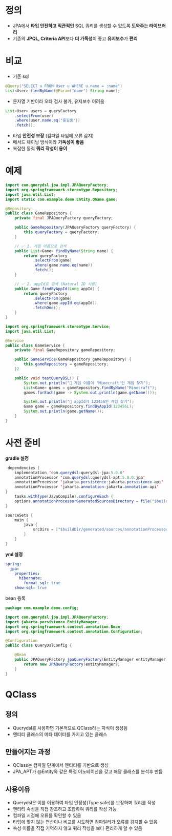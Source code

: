 # 정의
- JPA에서 **타입 안전하고 직관적인** SQL 쿼리를 생성할 수 있도록 **도와주는 라이브러리**
- 기존의 **JPQL, Criteria API**보다 **더 가독성**이 좋고 **유지보수**가 **편리**
# 비교
- 기존 sql
```Java
@Query("SELECT u FROM User u WHERE u.name = :name")
List<User> findByName(@Param("name") String name);
```
- 문자열 기반이라 오타 검사 불가, 유지보수 어려움
```Java
List<User> users = queryFactory
    .selectFrom(user)
    .where(user.name.eq("홍길동"))
    .fetch();
```
- 타입 **안전성 보장** (컴파일 타임에 오류 감지)
- 메서드 체이닝 방식이라 **가독성이 좋음**
- 복잡한 동적 **쿼리 작성이 용이**
# 예제
```Java
import com.querydsl.jpa.impl.JPAQueryFactory;
import org.springframework.stereotype.Repository;
import java.util.List;
import static com.example.demo.Entity.QGame.game;

@Repository
public class GameRepository {
    private final JPAQueryFactory queryFactory;

    public GameRepository(JPAQueryFactory queryFactory) {
        this.queryFactory = queryFactory;
    }

    // ✅ 1. 게임 이름으로 검색
    public List<Game> findByName(String name) {
        return queryFactory
            .selectFrom(game)
            .where(game.name.eq(name))
            .fetch();
    }

    // ✅ 2. appId로 검색 (Natural ID 사용)
    public Game findByAppId(Long appId) {
        return queryFactory
            .selectFrom(game)
            .where(game.appId.eq(appId))
            .fetchOne();
    }
}
```
```Java
import org.springframework.stereotype.Service;
import java.util.List;

@Service
public class GameService {
    private final GameRepository gameRepository;

    public GameService(GameRepository gameRepository) {
        this.gameRepository = gameRepository;
    }2

    public void testQueryDSL() {
        System.out.println("🔹 게임 이름이 'Minecraft'인 게임 찾기");
        List<Game> games = gameRepository.findByName("Minecraft");
        games.forEach(game -> System.out.println(game.getName()));

        System.out.println("🔹 appId가 123456인 게임 찾기");
        Game game = gameRepository.findByAppId(123456L);
        System.out.println(game.getName());
    }
}
```
# 사전 준비
**gradle 설정**
```Java
 dependencies {
    implementation 'com.querydsl:querydsl-jpa:5.0.0'
    annotationProcessor 'com.querydsl:querydsl-apt:5.0.0:jpa'
    annotationProcessor 'jakarta.persistence:jakarta.persistence-api'
    annotationProcessor 'jakarta.annotation:jakarta.annotation-api'
}
    tasks.withType(JavaCompile).configureEach {
    options.annotationProcessorGeneratedSourcesDirectory = file("$buildDir/generated/sources/annotationProcessor/java/main")
}

sourceSets {
    main {
        java {
            srcDirs = ["$buildDir/generated/sources/annotationProcessor/java/main"]
        }
    }
}

```
**yml 설정**
```yml
spring:
  jpa:
    properties:
      hibernate:
        format_sql: true
    show-sql: true
```
bean 등록
```Java
package com.example.demo.config;

import com.querydsl.jpa.impl.JPAQueryFactory;
import jakarta.persistence.EntityManager;
import org.springframework.context.annotation.Bean;
import org.springframework.context.annotation.Configuration;

@Configuration
public class QueryDslConfig {

    @Bean
    public JPAQueryFactory jpaQueryFactory(EntityManager entityManager) {
        return new JPAQueryFactory(entityManager);
    }
}
```
# QClass
## 정의
- Querydsl를 사용하면 기본적으로 QClass라는 자식이 생성됨
- 엔티티 클래스의 메타 데이터를 가지고 있는 클래스
## 만들어지는 과정
- QClass는 컴파일 단계에서 엔티티를 기반으로 생성
- JPA_APT가 @Entity와 같은 특정 어노테이션을 갖고 해당 클래스를 분석후 만듬
## 사용이유
- Querydsl은 이를 이용하여 타입 안정성(Type safe)를 보장하며 쿼리를 작성
- 엔티티 속성을 직접 참조하고 조합하여 쿼리를 작성 가능
- 컴파일 시점에 오류를 확인할 수 있음
- 타입에 맞지 않는 연산이나 비교를 시도하면 컴파일러가 오류를 감지할 수 있음
- 속성 이름을 직접 기억하지 않고 쿼리 작성을 보다 편리하게 할 수 있음